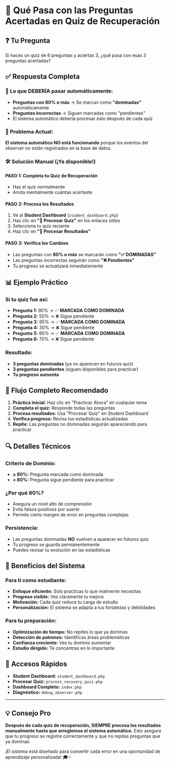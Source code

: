 # 🎯 Qué Pasa con las Preguntas Acertadas en Quiz de Recuperación

## ❓ **Tu Pregunta**
Si haces un quiz de 6 preguntas y aciertas 3, ¿qué pasa con esas 3 preguntas acertadas?

## ✅ **Respuesta Completa**

### 🔄 **Lo que DEBERÍA pasar automáticamente:**
- **Preguntas con 80% o más** → Se marcan como **"dominadas"** automáticamente
- **Preguntas incorrectas** → Siguen marcadas como "pendientes"
- El sistema automático debería procesar esto después de cada quiz

### 🚨 **Problema Actual:**
**El sistema automático NO está funcionando** porque los eventos del observer no están registrados en la base de datos.

### 🛠️ **Solución Manual (¡Ya disponible!)**

#### **PASO 1: Completa tu Quiz de Recuperación**
- Haz el quiz normalmente
- Anota mentalmente cuántas acertaste

#### **PASO 2: Procesa los Resultados**
1. Ve al **Student Dashboard** (`student_dashboard.php`)
2. Haz clic en **"🎯 Procesar Quiz"** en los enlaces útiles
3. Selecciona tu quiz reciente
4. Haz clic en **"🎯 Procesar Resultados"**

#### **PASO 3: Verifica los Cambios**
- Las preguntas con **80% o más** se marcarán como **"✅ DOMINADAS"**
- Las preguntas incorrectas seguirán como **"❌ Pendientes"**
- Tu progreso se actualizará inmediatamente

## 📊 **Ejemplo Práctico**

### Si tu quiz fue así:
- **Pregunta 1:** 90% → ✅ **MARCADA COMO DOMINADA**
- **Pregunta 2:** 50% → ❌ Sigue pendiente
- **Pregunta 3:** 95% → ✅ **MARCADA COMO DOMINADA**
- **Pregunta 4:** 30% → ❌ Sigue pendiente
- **Pregunta 5:** 85% → ✅ **MARCADA COMO DOMINADA**
- **Pregunta 6:** 70% → ❌ Sigue pendiente

### Resultado:
- **3 preguntas dominadas** (ya no aparecen en futuros quiz)
- **3 preguntas pendientes** (siguen disponibles para practicar)
- **Tu progreso aumenta**

## 🎯 **Flujo Completo Recomendado**

1. **Práctica inicial:** Haz clic en "Practicar Ahora" en cualquier tema
2. **Completa el quiz:** Responde todas las preguntas
3. **Procesa resultados:** Usa "Procesar Quiz" en Student Dashboard
4. **Verifica progreso:** Revisa tus estadísticas actualizadas
5. **Repite:** Las preguntas no dominadas seguirán apareciendo para practicar

## 🔍 **Detalles Técnicos**

### **Criterio de Dominio:**
- **≥ 80%:** Pregunta marcada como dominada
- **< 80%:** Pregunta sigue pendiente para practicar

### **¿Por qué 80%?**
- Asegura un nivel alto de comprensión
- Evita falsos positivos por suerte
- Permite cierto margen de error en preguntas complejas

### **Persistencia:**
- Las preguntas dominadas **NO** vuelven a aparecer en futuros quiz
- Tu progreso se guarda permanentemente
- Puedes revisar tu evolución en las estadísticas

## 🚀 **Beneficios del Sistema**

### **Para ti como estudiante:**
- **Enfoque eficiente:** Solo practicas lo que realmente necesitas
- **Progreso visible:** Ves claramente tu mejora
- **Motivación:** Cada quiz reduce tu carga de estudio
- **Personalización:** El sistema se adapta a tus fortalezas y debilidades

### **Para tu preparación:**
- **Optimización de tiempo:** No repites lo que ya dominas
- **Detección de patrones:** Identificas áreas problemáticas
- **Confianza creciente:** Ves tu dominio aumentar
- **Estudio dirigido:** Te concentras en lo importante

## 📝 **Accesos Rápidos**

- **Student Dashboard:** `student_dashboard.php`
- **Procesar Quiz:** `process_recovery_quiz.php`
- **Dashboard Completo:** `index.php`
- **Diagnóstico:** `debug_observer.php`

---

## 💡 **Consejo Pro**

**Después de cada quiz de recuperación, SIEMPRE procesa los resultados manualmente hasta que arreglemos el sistema automático.** Esto asegura que tu progreso se registre correctamente y que no repitas preguntas que ya dominas.

¡El sistema está diseñado para convertir cada error en una oportunidad de aprendizaje personalizada! 🎓✨ 